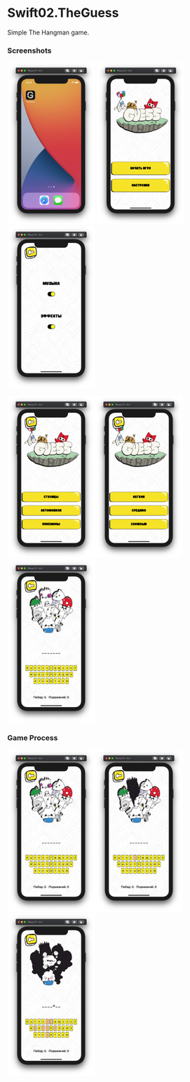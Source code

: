 # Swift02.TheGuess
Simple The Hangman game.

### Screenshots

<img src="https://github.com/MrCosney/Swift02.TheGuess/blob/main/Screenshots/ScreenShot0.png" width="200"> <img src="https://github.com/MrCosney/Swift02.TheGuess/blob/main/Screenshots/ScreenShot1.png" width="200"> <img src="https://github.com/MrCosney/Swift02.TheGuess/blob/main/Screenshots/ScreenShot3.png" width="200"> 

<img src="https://github.com/MrCosney/Swift02.TheGuess/blob/main/Screenshots/ScreenShot4.png" width="200"><img src="https://github.com/MrCosney/Swift02.TheGuess/blob/main/Screenshots/ScreenShot5.png" width="200"> <img src="https://github.com/MrCosney/Swift02.TheGuess/blob/main/Screenshots/ScreenShot6.png" width="200">

### Game Process
<img src="https://github.com/MrCosney/Swift02.TheGuess/blob/main/Screenshots/ScreenShot6.png" width="200"><img src="https://github.com/MrCosney/Swift02.TheGuess/blob/main/Screenshots/ScreenShot7.png" width="200"><img src="https://github.com/MrCosney/Swift02.TheGuess/blob/main/Screenshots/ScreenShot8.png" width="200">
